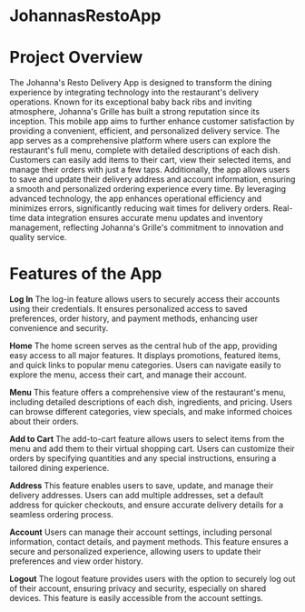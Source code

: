 # JohannasRestoApp

# Project Overview
The Johanna's Resto Delivery App is designed to transform the dining experience by integrating technology into the restaurant's delivery operations. Known for its exceptional baby back ribs and inviting atmosphere, Johanna's Grille has built a strong reputation since its inception. This mobile app aims to further enhance customer satisfaction by providing a convenient, efficient, and personalized delivery service.
The app serves as a comprehensive platform where users can explore the restaurant's full menu, complete with detailed descriptions of each dish. Customers can easily add items to their cart, view their selected items, and manage their orders with just a few taps. Additionally, the app allows users to save and update their delivery address and account information, ensuring a smooth and personalized ordering experience every time.
By leveraging advanced technology, the app enhances operational efficiency and minimizes errors, significantly reducing wait times for delivery orders. Real-time data integration ensures accurate menu updates and inventory management, reflecting Johanna's Grille's commitment to innovation and quality service.

# Features of the App

**Log In**
The log-in feature allows users to securely access their accounts using their credentials. It ensures personalized access to saved preferences, order history, and payment methods, enhancing user convenience and security.

**Home**
The home screen serves as the central hub of the app, providing easy access to all major features. It displays promotions, featured items, and quick links to popular menu categories. Users can navigate easily to explore the menu, access their cart, and manage their account.

**Menu**
This feature offers a comprehensive view of the restaurant's menu, including detailed descriptions of each dish, ingredients, and pricing. Users can browse different categories, view specials, and make informed choices about their orders.

**Add to Cart**
The add-to-cart feature allows users to select items from the menu and add them to their virtual shopping cart. Users can customize their orders by specifying quantities and any special instructions, ensuring a tailored dining experience.

**Address**
This feature enables users to save, update, and manage their delivery addresses. Users can add multiple addresses, set a default address for quicker checkouts, and ensure accurate delivery details for a seamless ordering process.

**Account**
Users can manage their account settings, including personal information, contact details, and payment methods. This feature ensures a secure and personalized experience, allowing users to update their preferences and view order history.

**Logout**
The logout feature provides users with the option to securely log out of their account, ensuring privacy and security, especially on shared devices. This feature is easily accessible from the account settings.
